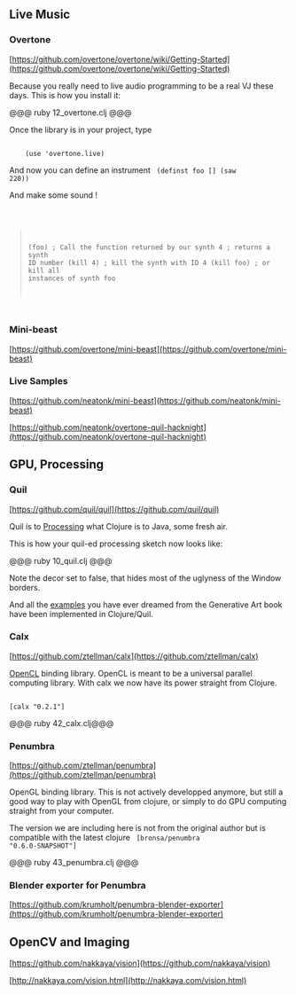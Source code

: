 Live Music
----

### Overtone
[https://github.com/overtone/overtone/wiki/Getting-Started](https://github.com/overtone/overtone/wiki/Getting-Started)

Because you really need to live audio programming to be a real VJ these days.
This is how you install it:

@@@ ruby 12_overtone.clj @@@

Once the library is in your project, type

<code>
	(use 'overtone.live)
</code>

And now you can define an instrument
<code>
	(definst foo [] (saw 220))
</code>

And make some sound !

<code>

> (foo) ; Call the function returned by our synth
4      ; returns a synth ID number
> (kill 4) ; kill the synth with ID 4
> (kill foo) ; or kill all instances of synth foo

</code>

### Mini-beast
[https://github.com/overtone/mini-beast](https://github.com/overtone/mini-beast)


### Live Samples
[https://github.com/neatonk/mini-beast](https://github.com/neatonk/mini-beast)

[https://github.com/neatonk/overtone-quil-hacknight](https://github.com/neatonk/overtone-quil-hacknight)

GPU, Processing
-----

### Quil
[https://github.com/quil/quil](https://github.com/quil/quil)

Quil is to [Processing](http://processing.org/) what Clojure is to Java, some fresh air.

This is how your quil-ed processing sketch now looks like:

@@@ ruby 10_quil.clj @@@

Note the decor set to false, that hides most of the uglyness of the Window borders.

And all the [examples](https://github.com/quil/quil/tree/master/examples/gen_art) you have ever dreamed from the Generative Art book have been implemented in Clojure/Quil.

### Calx
[https://github.com/ztellman/calx](https://github.com/ztellman/calx)

[OpenCL](http://www.drdobbs.com/parallel/a-gentle-introduction-to-opencl/231002854) binding library. OpenCL is meant to be a universal parallel computing library. With calx we now have its power straight from Clojure. 

<code>
[calx "0.2.1"]
</code>

@@@ ruby 42_calx.clj@@@

### Penumbra
[https://github.com/ztellman/penumbra](https://github.com/ztellman/penumbra)

OpenGL binding library.  This is not actively developped anymore, but still a good way to play with OpenGL from clojure, or simply to do GPU computing straight from your computer.

The version we are including here is not from the original author but is compatible with the latest clojure
<code>
[bronsa/penumbra "0.6.0-SNAPSHOT"] 
</code>

@@@ ruby 43_penumbra.clj @@@

### Blender exporter for Penumbra
[https://github.com/krumholt/penumbra-blender-exporter](https://github.com/krumholt/penumbra-blender-exporter)

OpenCV and Imaging
----
[https://github.com/nakkaya/vision](https://github.com/nakkaya/vision)

[http://nakkaya.com/vision.html](http://nakkaya.com/vision.html)
